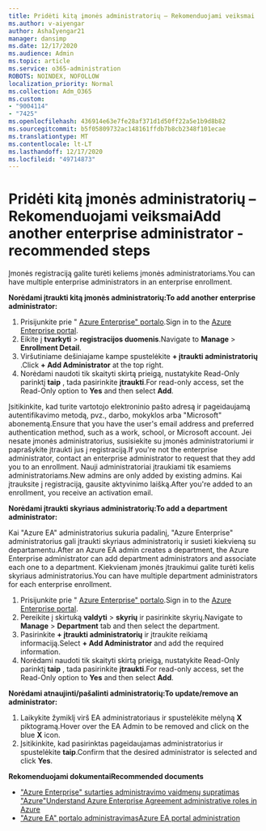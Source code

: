 ```yaml
---
title: Pridėti kitą įmonės administratorių – Rekomenduojami veiksmai
ms.author: v-aiyengar
author: AshaIyengar21
manager: dansimp
ms.date: 12/17/2020
ms.audience: Admin
ms.topic: article
ms.service: o365-administration
ROBOTS: NOINDEX, NOFOLLOW
localization_priority: Normal
ms.collection: Adm_O365
ms.custom:
- "9004114"
- "7425"
ms.openlocfilehash: 436914e63e7fe28af371d1d50ff22a5e1b9d8b82
ms.sourcegitcommit: b5f05809732ac148161ffdb7b8cb2348f101ecae
ms.translationtype: MT
ms.contentlocale: lt-LT
ms.lasthandoff: 12/17/2020
ms.locfileid: "49714873"
---
```

# <a name="add-another-enterprise-administrator---recommended-steps"></a><span data-ttu-id="e683a-102">Pridėti kitą įmonės administratorių – Rekomenduojami veiksmai</span><span class="sxs-lookup"><span data-stu-id="e683a-102">Add another enterprise administrator - recommended steps</span></span>

<span data-ttu-id="e683a-103">Įmonės registraciją galite turėti keliems įmonės administratoriams.</span><span class="sxs-lookup"><span data-stu-id="e683a-103">You can have multiple enterprise administrators in an enterprise enrollment.</span></span>

<span data-ttu-id="e683a-104">**Norėdami įtraukti kitą įmonės administratorių:**</span><span class="sxs-lookup"><span data-stu-id="e683a-104">**To add another enterprise administrator:**</span></span>

1. <span data-ttu-id="e683a-105">Prisijunkite prie " [Azure Enterprise" portalo](https://ea.azure.com/).</span><span class="sxs-lookup"><span data-stu-id="e683a-105">Sign in to the [Azure Enterprise portal](https://ea.azure.com/).</span></span>
1. <span data-ttu-id="e683a-106">Eikite į **tvarkyti**  >  **registracijos duomenis**.</span><span class="sxs-lookup"><span data-stu-id="e683a-106">Navigate to **Manage** > **Enrollment Detail**.</span></span>
1. <span data-ttu-id="e683a-107">Viršutiniame dešiniajame kampe spustelėkite **+ įtraukti administratorių** .</span><span class="sxs-lookup"><span data-stu-id="e683a-107">Click **+ Add Administrator** at the top right.</span></span>
1. <span data-ttu-id="e683a-108">Norėdami naudoti tik skaityti skirtą prieigą, nustatykite Read-Only parinktį **taip** , tada pasirinkite **įtraukti**.</span><span class="sxs-lookup"><span data-stu-id="e683a-108">For read-only access, set the Read-Only option to **Yes** and then select **Add**.</span></span>

<span data-ttu-id="e683a-109">Įsitikinkite, kad turite vartotojo elektroninio pašto adresą ir pageidaujamą autentifikavimo metodą, pvz., darbo, mokyklos arba "Microsoft" abonementą.</span><span class="sxs-lookup"><span data-stu-id="e683a-109">Ensure that you have the user's email address and preferred authentication method, such as a work, school, or Microsoft account.</span></span> <span data-ttu-id="e683a-110">Jei nesate įmonės administratorius, susisiekite su įmonės administratoriumi ir paprašykite įtraukti jus į registraciją.</span><span class="sxs-lookup"><span data-stu-id="e683a-110">If you're not the enterprise administrator, contact an enterprise administrator to request that they add you to an enrollment.</span></span> <span data-ttu-id="e683a-111">Nauji administratoriai įtraukiami tik esamiems administratoriams.</span><span class="sxs-lookup"><span data-stu-id="e683a-111">New admins are only added by existing admins.</span></span> <span data-ttu-id="e683a-112">Kai įtrauksite į registraciją, gausite aktyvinimo laišką.</span><span class="sxs-lookup"><span data-stu-id="e683a-112">After you're added to an enrollment, you receive an activation email.</span></span>

<span data-ttu-id="e683a-113">**Norėdami įtraukti skyriaus administratorių:**</span><span class="sxs-lookup"><span data-stu-id="e683a-113">**To add a department administrator:**</span></span>

<span data-ttu-id="e683a-114">Kai "Azure EA" administratorius sukuria padalinį, "Azure Enterprise" administratorius gali įtraukti skyriaus administratorių ir susieti kiekvieną su departamentu.</span><span class="sxs-lookup"><span data-stu-id="e683a-114">After an Azure EA admin creates a department, the Azure Enterprise administrator can add department administrators and associate each one to a department.</span></span> <span data-ttu-id="e683a-115">Kiekvienam įmonės įtraukimui galite turėti kelis skyriaus administratorius.</span><span class="sxs-lookup"><span data-stu-id="e683a-115">You can have multiple department administrators for each enterprise enrollment.</span></span>

1. <span data-ttu-id="e683a-116">Prisijunkite prie " [Azure Enterprise" portalo](https://ea.azure.com/).</span><span class="sxs-lookup"><span data-stu-id="e683a-116">Sign in to the [Azure Enterprise portal](https://ea.azure.com/).</span></span>
1. <span data-ttu-id="e683a-117">Pereikite į skirtuką **valdyti**  >  **skyrių** ir pasirinkite skyrių.</span><span class="sxs-lookup"><span data-stu-id="e683a-117">Navigate to **Manage** > **Department** tab and then select the department.</span></span>
1. <span data-ttu-id="e683a-118">Pasirinkite **+ įtraukti administratorių** ir įtraukite reikiamą informaciją.</span><span class="sxs-lookup"><span data-stu-id="e683a-118">Select **+ Add Administrator** and add the required information.</span></span>
1. <span data-ttu-id="e683a-119">Norėdami naudoti tik skaityti skirtą prieigą, nustatykite Read-Only parinktį **taip** , tada pasirinkite **įtraukti**.</span><span class="sxs-lookup"><span data-stu-id="e683a-119">For read-only access, set the Read-Only option to **Yes** and then select **Add**.</span></span>

<span data-ttu-id="e683a-120">**Norėdami atnaujinti/pašalinti administratorių:**</span><span class="sxs-lookup"><span data-stu-id="e683a-120">**To update/remove an administrator:**</span></span>

1. <span data-ttu-id="e683a-121">Laikykite žymiklį virš EA administratoriaus ir spustelėkite mėlyną **X** piktogramą.</span><span class="sxs-lookup"><span data-stu-id="e683a-121">Hover over the EA Admin to be removed and click on the blue **X** icon.</span></span>
1. <span data-ttu-id="e683a-122">Įsitikinkite, kad pasirinktas pageidaujamas administratorius ir spustelėkite **taip**.</span><span class="sxs-lookup"><span data-stu-id="e683a-122">Confirm that the desired administrator is selected and click **Yes**.</span></span>

<span data-ttu-id="e683a-123">**Rekomenduojami dokumentai**</span><span class="sxs-lookup"><span data-stu-id="e683a-123">**Recommended documents**</span></span>

- [<span data-ttu-id="e683a-124">"Azure Enterprise" sutarties administravimo vaidmenų supratimas "Azure"</span><span class="sxs-lookup"><span data-stu-id="e683a-124">Understand Azure Enterprise Agreement administrative roles in Azure</span></span>](https://docs.microsoft.com/azure/billing/billing-understand-ea-roles)
- [<span data-ttu-id="e683a-125">"Azure EA" portalo administravimas</span><span class="sxs-lookup"><span data-stu-id="e683a-125">Azure EA portal administration</span></span>](https://docs.microsoft.com/azure/billing/billing-ea-portal-administration)
